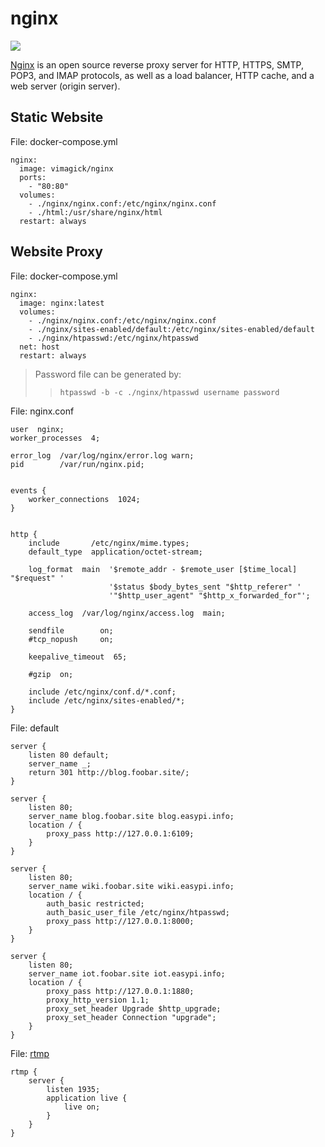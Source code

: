 nginx
=====

![](https://badge.imagelayers.io/vimagick/nginx:latest.svg)

[Nginx][1] is an open source reverse proxy server for HTTP, HTTPS, SMTP, POP3, and
IMAP protocols, as well as a load balancer, HTTP cache, and a web server
(origin server).

## Static Website

File: docker-compose.yml

```
nginx:
  image: vimagick/nginx
  ports:
    - "80:80"
  volumes:
    - ./nginx/nginx.conf:/etc/nginx/nginx.conf
    - ./html:/usr/share/nginx/html
  restart: always
```

## Website Proxy

File: docker-compose.yml

```
nginx:
  image: nginx:latest
  volumes:
    - ./nginx/nginx.conf:/etc/nginx/nginx.conf
    - ./nginx/sites-enabled/default:/etc/nginx/sites-enabled/default
    - ./nginx/htpasswd:/etc/nginx/htpasswd
  net: host
  restart: always
```

> Password file can be generated by:
>> `htpasswd -b -c ./nginx/htpasswd username password`

File: nginx.conf

```
user  nginx;
worker_processes  4;

error_log  /var/log/nginx/error.log warn;
pid        /var/run/nginx.pid;


events {
    worker_connections  1024;
}


http {
    include       /etc/nginx/mime.types;
    default_type  application/octet-stream;

    log_format  main  '$remote_addr - $remote_user [$time_local] "$request" '
                      '$status $body_bytes_sent "$http_referer" '
                      '"$http_user_agent" "$http_x_forwarded_for"';

    access_log  /var/log/nginx/access.log  main;

    sendfile        on;
    #tcp_nopush     on;

    keepalive_timeout  65;

    #gzip  on;

    include /etc/nginx/conf.d/*.conf;
    include /etc/nginx/sites-enabled/*;
}
```

File: default

```
server {
    listen 80 default;
    server_name _;
    return 301 http://blog.foobar.site/;
}

server {
    listen 80;
    server_name blog.foobar.site blog.easypi.info;
    location / {
        proxy_pass http://127.0.0.1:6109;
    }
}

server {
    listen 80;
    server_name wiki.foobar.site wiki.easypi.info;
    location / {
        auth_basic restricted;
        auth_basic_user_file /etc/nginx/htpasswd;
        proxy_pass http://127.0.0.1:8000;
    }
}

server {
    listen 80;
    server_name iot.foobar.site iot.easypi.info;
    location / {
        proxy_pass http://127.0.0.1:1880;
        proxy_http_version 1.1;
        proxy_set_header Upgrade $http_upgrade;
        proxy_set_header Connection "upgrade";
    }
}
```

File: [rtmp][1]

```
rtmp {
    server {
        listen 1935;
        application live {
            live on;
        }
    }
}
```

[1]: http://nginx.org/
[2]: https://github.com/arut/nginx-rtmp-module/wiki/Directives
